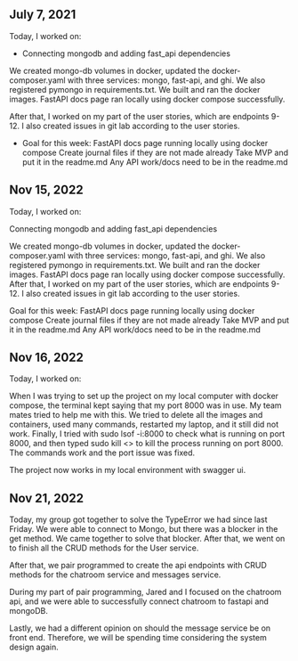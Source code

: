 ## July 7, 2021

Today, I worked on:

* Connecting mongodb and adding fast_api dependencies

We created mongo-db volumes in docker, updated the docker-composer.yaml with three services: mongo, fast-api, and ghi. We also registered pymongo in requirements.txt. We built and ran the docker images. FastAPI docs page ran locally using docker compose successfully.

After that, I worked on my part of the user stories, which are endpoints 9-12. I also created issues in git lab according to the user stories.

* Goal for this week:
FastAPI docs page running locally using docker compose
Create journal files if they are not made already
Take MVP and put it in the readme.md
Any API work/docs need to be in the readme.md

## Nov 15, 2022
Today, I worked on:

Connecting mongodb and adding fast_api dependencies

We created mongo-db volumes in docker, updated the docker-composer.yaml with three services: mongo, fast-api, and ghi. We also registered pymongo in requirements.txt. We built and ran the docker images. FastAPI docs page ran locally using docker compose successfully.
After that, I worked on my part of the user stories, which are endpoints 9-12. I also created issues in git lab according to the user stories.

Goal for this week:
FastAPI docs page running locally using docker compose
Create journal files if they are not made already
Take MVP and put it in the readme.md
Any API work/docs need to be in the readme.md


## Nov 16, 2022
Today, I worked on:


When I was trying to set up the project on my local computer with docker compose, the terminal kept saying that my port 8000 was in use. My team mates tried to help me with this. We tried to delete all the images and containers, used many commands, restarted my laptop, and it still did not work. Finally, I tried with sudo lsof -i:8000 to check what is running on port 8000, and then typed sudo kill <> to kill the process running on port 8000. The commands work and the port issue was fixed.


The project now works in my local environment with swagger ui.


## Nov 21, 2022
Today, my group got together to solve the TypeError we had since last Friday. We were able to connect to Mongo, but there was a blocker in the get method. We came together to solve that blocker. After that, we went on to finish all the CRUD methods for the User service.

After that, we pair programmed to create the api endpoints with CRUD methods for the chatroom service and messages service.

During my part of pair programming, Jared and I focused on the chatroom api, and we were able to successfully connect chatroom to fastapi and mongoDB.

Lastly, we had a different opinion on should the message service be on front end. Therefore, we will be spending time considering the system design again. 
